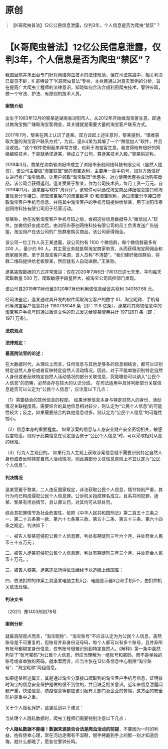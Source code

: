 # 原创
：  【K哥爬虫普法】12亿公民信息泄露，仅判3年，个人信息是否为爬虫“禁区”？

# 【K哥爬虫普法】12亿公民信息泄露，仅判3年，个人信息是否为爬虫“禁区”？

> 
我国目前并未出台专门针对网络爬虫技术的法律规范，但在司法实践中，相关判决已屡见不鲜，K 哥特设了“K哥爬虫普法”专栏，本栏目通过对真实案例的分析，旨在提高广大爬虫工程师的法律意识，知晓如何合法合规利用爬虫技术，警钟长鸣，做一个守法、护法、有原则的技术人员。


#### 案情介绍

出生于1983年12月的黎某是湖南省浏阳市人，从2012年开始做淘宝客生意，即通过做淘宝推广赚取淘宝客佣金，其关键就是需要大量的淘宝客户联系方式。

2017年7月，黎某在网上认识了逯某。双方谈起上述生意时，黎某提到，“很难获取大量的淘宝客户联系方式”。为此，逯(lù)某为其编了一个“微信加人”软件，并且没收钱。“这个软件使用起来非常方便，也利于淘宝客生意。我觉得他有很好的网络编程技术，于是就承诺逯某，待成立了公司，算逯某技术入股。”黎某供述称。

2019年3月，黎某在湖南省浏阳市成立了浏阳市泰创网络科技有限公司（自然人独资），该公司主要做“淘宝联盟”里的淘宝返利，主要用一些手机号，加对方微信好友进行推广淘宝商品，让用户领取“淘宝联盟”优惠券，对方使用优惠券成功购买商品，该公司会获得返利。逯某受雇于黎某，作为公司技术员，每月工资一万元。自2019年11月，逯某自写软件“淘评评”。该软件可以通过淘宝商品详细信息接口和淘宝信息分享接口，爬取淘宝客户的淘宝数字 ID 和淘宝昵称，通过淘宝分享接口爬取淘宝客户手机号信息，并将其中淘宝客户的手机号码提供给黎某，用于浏阳市泰创网络科技有限公司用于经营活动。

黎某称，他在收到淘宝客户手机号码之后，会把这些信息数据导入“微信加人”软件，加微信好友成功后，由浏阳市泰创网络科技有限公司的员工负责发送广告链接，淘宝用户在该公司的广告群里购买商品，该公司获得佣金。

该公司一位工作人员王某透露，该公司约有 1100 个微信群，每个微信群最多有 200 人，最少约 90 人。其主营业务就是帮淘宝商家带货，从而获得淘宝网佣金和商家服务费。至于其淘宝客户来源，该人员称“不清楚”。“我们建好微信群后，将群二维码提供给老板黎某，然后就有人自动进群。”王某称。

逯某盗取数据的方式非常激进：仅在2020年7月6日-7月13日这七天里，平均每天爬取数量 500 万，爬取敏感字段量巨大，被淘宝公司风控部门发现。

该公司自2019年11月份至2020年7月份利用该信息经营共获利 340187.68 元。

经司法鉴定，逯某通过其开发的软件爬取淘宝客户的数字 ID、淘宝昵称、手机号码等淘宝客户信息共计 1180738048 条（即：11.8 亿条），逯某将其爬取信息中的淘宝客户手机号码通过微信文件的形式发送给黎某使用共计 19712611 条（即：1971 万条）。

#### 法院观点

**法律规定：**

**最高院法官的论述：**

在大数据时代，从理论上而言，任何信息与其他足够多的信息相结合，都可以识别特定自然人身份或者反映特定自然人活动情况。因此，对于不能单独识别特定自然人身份或者反映特定自然人活动情况的部分关联信息，究竟哪些可以纳入“公民个人信息”的范畴，必然会存在较大的认识分歧。 在司法适用中具体判断部分关联信息是否可以认定为“公民个人信息”，应注意以下几点： 

（1）需要结合的其他信息的程度。 如果涉案信息本身与特定自然人的身份、活动情况关联程度高，需要结合的其他信息相对较少，则认定为“公民个人信息”的可能性较大；反之，如果需要结合的其他信息过多，则认定为“公民个人信息”的可能性较小。

（2）信息本身的重要程度。 如果涉案的信息与人身安全财产安全密切相关，敏感程度较高，则对于此类信息在认定是否属于“公民个人信息”时，可以采取相对从宽的标准。

（3）行为人主观目的。 如果行为人主观上获取涉案信息就不需要识别特定自然人身份或者反映特定自然人活动情况，则此类部分关联信息原则上不宜认定为“公民个人信息”。

#### 判决情况

逯某受雇于黎某，二人违反国家规定，非法获取公民个人信息，情节特别严重，其行为均已构成侵犯公民个人信息罪。公诉机关指控罪名成立。且系共同犯罪，逯某、黎某有坦白情节，且认罪认罚，对其均可从轻处罚。

综合其犯罪情节及社会危害性，依照《中华人民共和国刑法》第二百五十三条之一、第二十五条第一款、第六十七条第三款、第五十二条、第五十三条、第六十四条之规定，判决如下：

一、被告人黎某犯侵犯公民个人信息罪，判处有期徒刑三年六个月，并处罚金人民币三十五万元；

二、被告人逯某犯侵犯公民个人信息罪，判处有期徒刑三年三个月，并处罚金人民币十万元。；

三、被告人黎某、逯某违法所得依法继续予以追缴上缴国库；

四、依法扣押的作案工具逯某电脑主机5台、电脑显示器3台和手机5个，由扣押机关依法处理。

#### 判决文书

（2021）豫1403刑初78号

#### 案例分析

就最高院观点而言，“淘宝昵称”、“淘宝账号”不应该认定为为公民个人信息，虽然账号是不可重复的，但账号并非身份证号码，每个人都可以有多个账号，且并非所有账号都绑定身份信息，仅有账号很难识别到特定自然人。《解释》第一条中虽然列举了“账号密码”为公民个人信息，但应当理解为一组账号和密码，而不是单独的账号或者单独的密码。就本案而言，应当主张在12亿条信息中心剔除“淘宝账号”、“淘宝昵称”两组信息。

如果逯某所述属实，其是通过淘宝分享接口爬取到的淘宝客户手机号信息，证明彼时淘宝的信息安全保护是做的很不到位的，并且缺乏相关意识。近年来信息泄露问题严重，快递信息、防疫信息等都应该引起有关部门及企业的警惕，这方面的安全防护是重中之重。

关于个人隐私保护，这里给到以下建议：

当处理个人隐私数据时，爬虫工程师们需要特别注意以下几点：

**个人隐私数据不能碰！数据来源是否合法是爬虫活动的前提**，不要因为一时的利益，抱有侥幸心理，常在河边走哪有不湿鞋，银手铐戴到手上的那一刻才知道后悔，就什么都晚了，愿各位警钟长鸣。 <img alt="" src="https://i-blog.csdnimg.cn/blog_migrate/3ee39ee5b5d47ddfb6344fac73299eeb.png"/>

